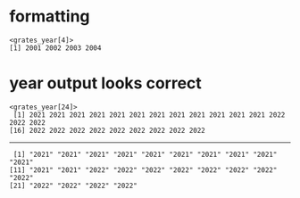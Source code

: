 # formatting

    <grates_year[4]>
    [1] 2001 2002 2003 2004

# year output looks correct

    <grates_year[24]>
     [1] 2021 2021 2021 2021 2021 2021 2021 2021 2021 2021 2021 2021 2022 2022 2022
    [16] 2022 2022 2022 2022 2022 2022 2022 2022 2022

---

     [1] "2021" "2021" "2021" "2021" "2021" "2021" "2021" "2021" "2021" "2021"
    [11] "2021" "2021" "2022" "2022" "2022" "2022" "2022" "2022" "2022" "2022"
    [21] "2022" "2022" "2022" "2022"

